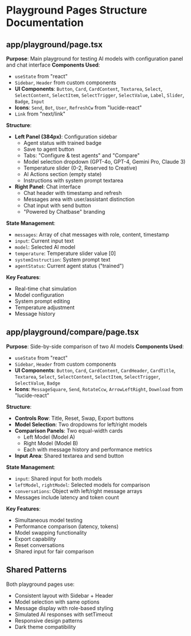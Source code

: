 # Playground Pages Structure Documentation

## app/playground/page.tsx
**Purpose**: Main playground for testing AI models with configuration panel and chat interface
**Components Used**:
- `useState` from "react"
- `Sidebar`, `Header` from custom components
- **UI Components**: `Button`, `Card`, `CardContent`, `Textarea`, `Select`, `SelectContent`, `SelectItem`, `SelectTrigger`, `SelectValue`, `Label`, `Slider`, `Badge`, `Input`
- **Icons**: `Send`, `Bot`, `User`, `RefreshCw` from "lucide-react"
- `Link` from "next/link"

**Structure**:
- **Left Panel (384px)**: Configuration sidebar
  - Agent status with trained badge
  - Save to agent button
  - Tabs: "Configure & test agents" and "Compare"
  - Model selection dropdown (GPT-4o, GPT-4, Gemini Pro, Claude 3)
  - Temperature slider (0-2, Reserved to Creative)
  - AI Actions section (empty state)
  - Instructions with system prompt textarea
- **Right Panel**: Chat interface
  - Chat header with timestamp and refresh
  - Messages area with user/assistant distinction
  - Chat input with send button
  - "Powered by Chatbase" branding

**State Management**:
- `messages`: Array of chat messages with role, content, timestamp
- `input`: Current input text
- `model`: Selected AI model
- `temperature`: Temperature slider value [0]
- `systemInstruction`: System prompt text
- `agentStatus`: Current agent status ("trained")

**Key Features**:
- Real-time chat simulation
- Model configuration
- System prompt editing
- Temperature adjustment
- Message history

## app/playground/compare/page.tsx
**Purpose**: Side-by-side comparison of two AI models
**Components Used**:
- `useState` from "react"
- `Sidebar`, `Header` from custom components
- **UI Components**: `Button`, `Card`, `CardContent`, `CardHeader`, `CardTitle`, `Textarea`, `Select`, `SelectContent`, `SelectItem`, `SelectTrigger`, `SelectValue`, `Badge`
- **Icons**: `MessageSquare`, `Send`, `RotateCcw`, `ArrowLeftRight`, `Download` from "lucide-react"

**Structure**:
- **Controls Row**: Title, Reset, Swap, Export buttons
- **Model Selection**: Two dropdowns for left/right models
- **Comparison Panels**: Two equal-width cards
  - Left Model (Model A)
  - Right Model (Model B)
  - Each with message history and performance metrics
- **Input Area**: Shared textarea and send button

**State Management**:
- `input`: Shared input for both models
- `leftModel`, `rightModel`: Selected models for comparison
- `conversations`: Object with left/right message arrays
- Messages include latency and token count

**Key Features**:
- Simultaneous model testing
- Performance comparison (latency, tokens)
- Model swapping functionality
- Export capability
- Reset conversations
- Shared input for fair comparison

## Shared Patterns
Both playground pages use:
- Consistent layout with Sidebar + Header
- Model selection with same options
- Message display with role-based styling
- Simulated AI responses with setTimeout
- Responsive design patterns
- Dark theme compatibility
